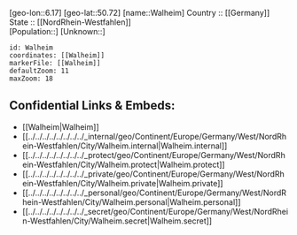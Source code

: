 ﻿---
location: [50.72,6.17] 
mapzoom: [7,12] 
mapmarker: city 
type: City
tags:
- geo/City


SpocWebEntityId: 35419
isDeleted: false
confidential: public

---
[geo-lon::6.17] 
[geo-lat::50.72] 
[name::Walheim] 
Country :: [[Germany]]  
State :: [[NordRhein-Westfahlen]]  
[Population::] 
[Unknown::] 


```leaflet
id: Walheim
coordinates: [[Walheim]] 
markerFile: [[Walheim]] 
defaultZoom: 11 
maxZoom: 18
```


## Confidential Links & Embeds: 
- [[Walheim|Walheim]]  
- [[../../../../../../../../_internal/geo/Continent/Europe/Germany/West/NordRhein-Westfahlen/City/Walheim.internal|Walheim.internal]] 
- [[../../../../../../../../_protect/geo/Continent/Europe/Germany/West/NordRhein-Westfahlen/City/Walheim.protect|Walheim.protect]] 
- [[../../../../../../../../_private/geo/Continent/Europe/Germany/West/NordRhein-Westfahlen/City/Walheim.private|Walheim.private]] 
- [[../../../../../../../../_personal/geo/Continent/Europe/Germany/West/NordRhein-Westfahlen/City/Walheim.personal|Walheim.personal]] 
- [[../../../../../../../../_secret/geo/Continent/Europe/Germany/West/NordRhein-Westfahlen/City/Walheim.secret|Walheim.secret]] 
